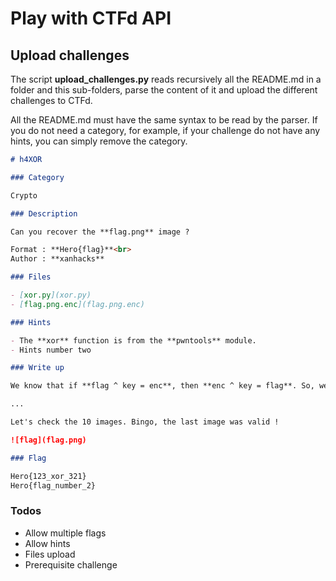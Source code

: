 # Play with CTFd API

## Upload challenges

The script **upload_challenges.py** reads recursively all the README.md in a folder and this sub-folders, parse the content of it and upload the different challenges to CTFd.

All the README.md must have the same syntax to be read by the parser. If you do not need a category, for example, if your challenge do not have any hints, you can simply remove the category.

```markdown
# h4XOR

### Category

Crypto

### Description

Can you recover the **flag.png** image ?

Format : **Hero{flag}**<br>
Author : **xanhacks**

### Files

- [xor.py](xor.py)
- [flag.png.enc](flag.png.enc)

### Hints

- The **xor** function is from the **pwntools** module.
- Hints number two

### Write up

We know that if **flag ^ key = enc**, then **enc ^ key = flag**. So, we need to recover the key.

...

Let's check the 10 images. Bingo, the last image was valid !

![flag](flag.png)

### Flag

Hero{123_xor_321}
Hero{flag_number_2}
```

### Todos

- Allow multiple flags
- Allow hints
- Files upload
- Prerequisite challenge